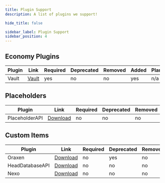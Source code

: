 ```yaml
---
title: Plugin Support
description: A list of plugins we support!

hide_title: false

sidebar_label: Plugin Support
sidebar_position: 4
---
```

## Economy Plugins
| Plugin | Link                                                     | Required | Deprecated | Removed | Added | Planned |
|--------|----------------------------------------------------------|----------|------------|---------|-------|---------|
| Vault  | [Vault](https://www.spigotmc.org/resources/vault.34315/) | yes      | no         | no      | yes   | n/a     |

## Placeholders
| Plugin         | Link                                                          | Required | Deprecated | Removed | Added | Planned |
|----------------|---------------------------------------------------------------|----------|------------|---------|-------|---------|
| PlaceholderAPI | [Download](https://hangar.papermc.io/HelpChat/PlaceholderAPI) | no       | no         | no      | yes   | n/a     |

## Custom Items
| Plugin          | Link                                                                                                                                                  | Required | Deprecated | Removed | Added | Planned |
|-----------------|-------------------------------------------------------------------------------------------------------------------------------------------------------|----------|------------|---------|-------|---------|
| Oraxen          | [Download](https://www.spigotmc.org/resources/%E2%98%84%EF%B8%8F-oraxen-custom-items-blocks-emotes-furniture-resourcepack-and-gui-1-18-1-20-4.72448/) | no       | yes        | no      | yes   | n/a     |
| HeadDatabaseAPI | [Download](https://www.spigotmc.org/resources/head-database.14280/)                                                                                   | no       | no         | no      | yes   | n/a     |
| Nexo            | [Download](https://polymart.org/resource/nexo.6901)                                                                                                   | no       | no         | no      | no    | yes     |